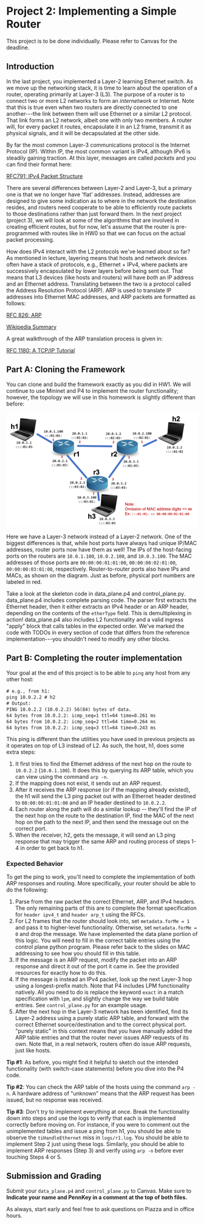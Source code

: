 # Project 2: Implementing a Simple Router

This project is to be done individually.  Please refer to Canvas for the deadline.

## Introduction

In the last project, you implemented a Layer-2 learning Ethernet switch.
As we move up the networking stack, it is time to learn about the operation of a router, operating primarily at Layer-3 (L3).
The purpose of a router is to connect two or more L2 networks to form an *internetwork* or Internet.
Note that this is true even when two routers are directly connected to one another---the link between them will use Ethernet or a similar L2 protocol.
That link forms an L2 network, albeit one with only two members.
A router will, for every packet it routes, encapsulate it in an L2 frame, transmit it as physical signals, and it will be decapsulated at the other side.

By far the most common Layer-3 communications protocol is the Internet Protocol (IP).
Within IP, the most common variant is IPv4, although IPv6 is steadily gaining traction.
At this layer, messages are called *packets* and you can find their format here:

[RFC791: IPv4 Packet Structure](https://tools.ietf.org/html/rfc791#page-11)

There are several differences between Layer-2 and Layer-3, but a primary one is that we no longer have 'flat' addresses.
Instead, addresses are designed to give some indication as to where in the network the destination resides, and routers need cooperate to be able to efficiently route packets to those destinations rather than just forward them.
In the next project (project 3), we will look at some of the algorithms that are involved in creating efficient routes, but for now, let's assume that the router is pre-programmed with routes like in HW0 so that we can focus on the actual packet processing.


How does IPv4 interact with the L2 protocols we've learned about so far?  As mentioned in lecture, layering means that hosts and network devices often have a stack of protocols, e.g., Ethernet + IPv4, where packets are successively encapsulated by lower layers before being sent out.
That means that L3 devices (like hosts and routers) will have *both* an IP address and an Ethernet address.
Translating between the two is a protocol called the Address Resolution Protocol (ARP).
ARP is used to translate IP addresses into Ethernet MAC addresses, and ARP packets are formatted as follows:

[RFC 826: ARP](https://tools.ietf.org/html/rfc826)

[Wikipedia Summary](https://en.wikipedia.org/wiki/Address_Resolution_Protocol#Packet_structure)

A great walkthrough of the ARP translation process is given in:

[RFC 1180: A TCP/IP Tutorial](https://tools.ietf.org/html/rfc1180#section-4)



## Part A: Cloning the Framework

You can clone and build the framework exactly as you did in HW1.
We will continue to use Mininet and P4 to implement the router functionality;
however, the topology we will use in this homework is slightly different than before:

![Topology](configs/topology.png)

Here we have a Layer-3 network instead of a Layer-2 network.
One of the biggest differences is that, while host ports have always had unique IP/MAC addresses, router ports now have them as well!
The IPs of the host-facing ports on the routers are `10.0.1.100`, `10.0.2.100`, and `10.0.3.100`.
The MAC addresses of those ports are `00:00:00:01:01:00`, `00:00:00:02:01:00`, `00:00:00:03:01:00`, respectively.
Router-to-router ports also have IPs and MACs, as shown on the diagram.
Just as before, physical port numbers are labeled in red.

Take a look at the skeleton code in data_plane.p4 and control_plane.py.
data_plane.p4 includes complete parsing code.
The parser first extracts the Ethernet header, then it either extracts an IPv4 header or an ARP header, depending on the contents of the `etherType` field.
This is demultiplexing in action!
data_plane.p4 also includes L2 functionality and a valid ingress "apply" block that calls tables in the expected order.
We've marked the code with TODOs in every section of code that differs from the reference implementation---you shouldn't need to modify any other blocks.


## Part B: Completing the router implementation

Your goal at the end of this project is to be able to `ping` any host from any other host:

```console
# e.g., from h1:
ping 10.0.2.2 # h2
# Output:
PING 10.0.2.2 (10.0.2.2) 56(84) bytes of data.
64 bytes from 10.0.2.2: icmp_seq=1 ttl=64 time=0.261 ms
64 bytes from 10.0.2.2: icmp_seq=2 ttl=64 time=0.264 ms
64 bytes from 10.0.2.2: icmp_seq=3 ttl=64 time=0.243 ms
```

This ping is different than the utilities you have used in previous projects as it operates on top of L3 instead of L2.
As such, the host, h1, does some extra steps:

  1. It first tries to find the Ethernet address of the next hop on the route to `10.0.2.2` (`10.0.1.100`).  It does this by querying its ARP table, which you can view using the command `arp -n`.
  2. If the mapping does not exist, it sends out an ARP request.
  3. After it receives the ARP response (or if the mapping already existed), the h1 will send the L3 ping packet out with an Ethernet header destined to `00:00:00:01:01:00` and an IP header destined to `10.0.2.2`.
  4. Each router along the path will do a similar lookup -- they'll find the IP of the next hop on the route to the destination IP, find the MAC of the next hop on the path to the next IP, and then send the message out on the correct port.
  5. When the receiver, h2, gets the message, it will send an L3 ping response that may trigger the same ARP and routing process of steps 1-4 in order to get back to h1.


### Expected Behavior

To get the ping to work, you'll need to complete the implementation of both ARP responses and routing.
More specifically, your router should be able to do the following:

  1. Parse from the raw packet the correct Ethernet, ARP, and IPv4 headers.
    The only remaining parts of this are to complete the format specification for `header ipv4_t` and `header arp_t` using the RFCs.
  2. For L2 frames that the router should look into, set `metadata.forMe = 1` and pass it to higher-level functionality.
    Otherwise, set `metadata.forMe = 0` and drop the message.
    We have implemented the data plane portion of this logic.
    You will need to fill in the correct table entries using the control plane python program.
    Please refer back to the slides on MAC addressing to see how you should fill in this table.
  3. If the message is an ARP request, modify the packet into an ARP response and direct it out of the port it came in.
  See the provided resources for exactly how to do this.
  4. If the message is instead an IPv4 packet, look up the next Layer-3 hop using a longest-prefix match.
  Note that P4 includes LPM functionality natively.
  All you need to do is replace the keyword `exact` in a match specification with `lpm`, and slightly change the way we build table entries.
  See `control_plane.py` for an example usage.
  5. After the next hop in the Layer-3 network has been identified, find its Layer-2 address using a purely static ARP table, and forward with the correct Ethernet source/destination and to the correct physical port.
  "purely static" in this context means that you have manually added the ARP table entries and that the router never issues ARP requests of its own.
  Note that, in a real network, routers often do issue ARP requests, just like hosts.


**Tip #1**: As before, you might find it helpful to sketch out the intended functionality (with switch-case statements) before you dive into the P4 code.

**Tip #2**: You can check the ARP table of the hosts using the command `arp -n`.
A hardware address of "unknown" means that the ARP request has been issued, but no response was received.

**Tip #3**: Don't try to implement everything at once.
Break the functionality down into steps and use the logs to verify that each is implemented correctly before moving on.
For instance, if you were to comment out the unimplemented tables and issue a ping from h1, you should be able to observe the `tiHandleEthernet` miss in `logs/r1.log`.
You should be able to implement Step 2 just using these logs.
Similarly, you should be able to implement ARP responses (Step 3) and verify using `arp -n` before ever touching Steps 4 or 5.


## Submission and Grading

Submit your `data_plane.p4` and `control_plane.py` to Canvas.  Make sure to **Indicate your name and PennKey in a comment at the top of both files.**

As always, start early and feel free to ask questions on Piazza and in office hours.


